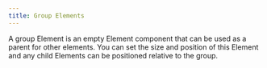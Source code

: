 ```yaml
---
title: Group Elements
---
```


A group Element is an empty Element component that can be used as a parent for other elements. You can set the size and position of this Element and any child Elements can be positioned relative to the group.
